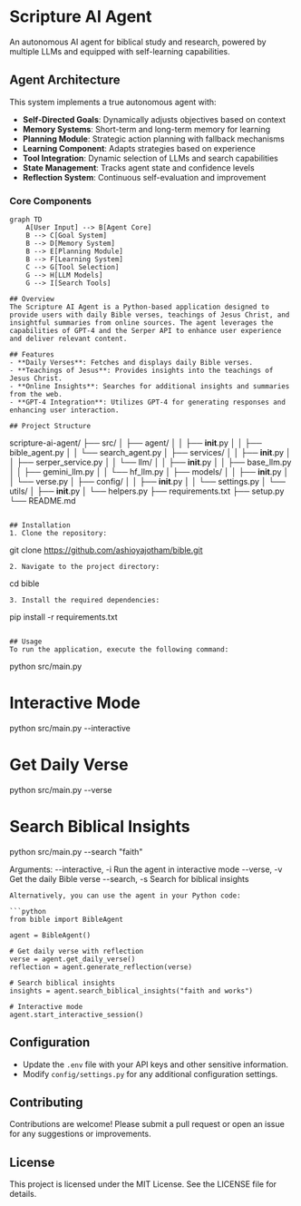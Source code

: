 # Scripture AI Agent

An autonomous AI agent for biblical study and research, powered by multiple LLMs and equipped with self-learning capabilities.

## Agent Architecture

This system implements a true autonomous agent with:

- **Self-Directed Goals**: Dynamically adjusts objectives based on context
- **Memory Systems**: Short-term and long-term memory for learning
- **Planning Module**: Strategic action planning with fallback mechanisms
- **Learning Component**: Adapts strategies based on experience
- **Tool Integration**: Dynamic selection of LLMs and search capabilities
- **State Management**: Tracks agent state and confidence levels
- **Reflection System**: Continuous self-evaluation and improvement

### Core Components

```mermaid
graph TD
    A[User Input] --> B[Agent Core]
    B --> C[Goal System]
    B --> D[Memory System]
    B --> E[Planning Module]
    B --> F[Learning System]
    C --> G[Tool Selection]
    G --> H[LLM Models]
    G --> I[Search Tools]

## Overview
The Scripture AI Agent is a Python-based application designed to provide users with daily Bible verses, teachings of Jesus Christ, and insightful summaries from online sources. The agent leverages the capabilities of GPT-4 and the Serper API to enhance user experience and deliver relevant content.

## Features
- **Daily Verses**: Fetches and displays daily Bible verses.
- **Teachings of Jesus**: Provides insights into the teachings of Jesus Christ.
- **Online Insights**: Searches for additional insights and summaries from the web.
- **GPT-4 Integration**: Utilizes GPT-4 for generating responses and enhancing user interaction.

## Project Structure
```
scripture-ai-agent/
├── src/
│   ├── agent/
│   │   ├── __init__.py
│   │   ├── bible_agent.py
│   │   └── search_agent.py
│   ├── services/
│   │   ├── __init__.py
│   │   ├── serper_service.py
│   │   └── llm/
│   │       ├── __init__.py
│   │       ├── base_llm.py
│   │       ├── gemini_llm.py
│   │       └── hf_llm.py
│   ├── models/
│   │   ├── __init__.py
│   │   └── verse.py
│   ├── config/
│   │   ├── __init__.py
│   │   └── settings.py
│   └── utils/
│       ├── __init__.py
│       └── helpers.py
├── requirements.txt
├── setup.py
└── README.md
```

## Installation
1. Clone the repository:
   ```
   git clone https://github.com/ashioyajotham/bible.git

   ```
2. Navigate to the project directory:
   ```
   cd bible
   ```
3. Install the required dependencies:
   ```
   pip install -r requirements.txt
   ```

## Usage
To run the application, execute the following command:
```
python src/main.py

# Interactive Mode
python src/main.py --interactive

# Get Daily Verse
python src/main.py --verse

# Search Biblical Insights
python src/main.py --search "faith"

Arguments:
  --interactive, -i  Run the agent in interactive mode
  --verse, -v        Get the daily Bible verse
  --search, -s       Search for biblical insights
```
Alternatively, you can use the agent in your Python code:

```python
from bible import BibleAgent

agent = BibleAgent()

# Get daily verse with reflection
verse = agent.get_daily_verse()
reflection = agent.generate_reflection(verse)

# Search biblical insights
insights = agent.search_biblical_insights("faith and works")

# Interactive mode
agent.start_interactive_session()
```

## Configuration
- Update the `.env` file with your API keys and other sensitive information.
- Modify `config/settings.py` for any additional configuration settings.

## Contributing
Contributions are welcome! Please submit a pull request or open an issue for any suggestions or improvements.

## License
This project is licensed under the MIT License. See the LICENSE file for details.
